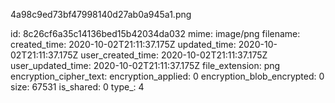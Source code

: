 4a98c9ed73bf47998140d27ab0a945a1.png

id: 8c26cf6a35c14136bed15b42034da032
mime: image/png
filename: 
created_time: 2020-10-02T21:11:37.175Z
updated_time: 2020-10-02T21:11:37.175Z
user_created_time: 2020-10-02T21:11:37.175Z
user_updated_time: 2020-10-02T21:11:37.175Z
file_extension: png
encryption_cipher_text: 
encryption_applied: 0
encryption_blob_encrypted: 0
size: 67531
is_shared: 0
type_: 4